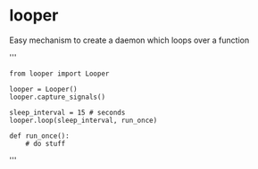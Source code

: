 # looper
Easy mechanism to create a daemon which loops over a function

'''

    from looper import Looper

    looper = Looper()
    looper.capture_signals()

    sleep_interval = 15 # seconds
    looper.loop(sleep_interval, run_once) 

    def run_once():
        # do stuff
    
'''
